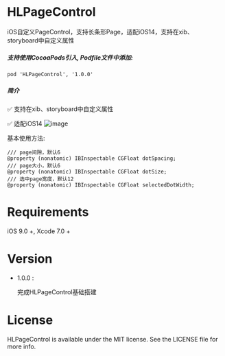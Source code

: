 # HLPageControl
iOS自定义PageControl，支持长条形Page，适配iOS14，支持在xib、storyboard中自定义属性

##### 支持使用CocoaPods引入, Podfile文件中添加:

``` objc
pod 'HLPageControl', '1.0.0'
```

##### 简介

✅ 支持在xib、storyboard中自定义属性

✅ 适配iOS14
![image](https://github.com/huangchangweng/HLPageControl/blob/main/QQ20220610-104536-HD.gif)

基本使用方法:<p>

``` objc
/// page间隙，默认6
@property (nonatomic) IBInspectable CGFloat dotSpacing;
/// page大小，默认6
@property (nonatomic) IBInspectable CGFloat dotSize;
/// 选中page宽度，默认12
@property (nonatomic) IBInspectable CGFloat selectedDotWidth;
```

# Requirements

iOS 9.0 +, Xcode 7.0 +

# Version

* 1.0.0 :

  完成HLPageControl基础搭建

# License

HLPageControl is available under the MIT license. See the LICENSE file for more info.
